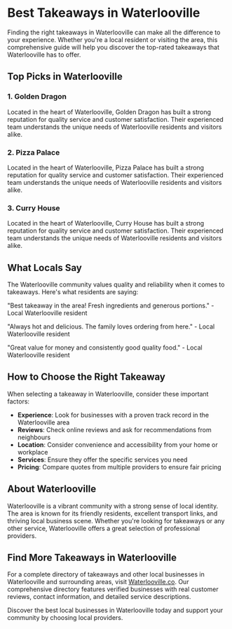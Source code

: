 # Best Takeaways in Waterlooville

Finding the right takeaways in Waterlooville can make all the difference to your experience. Whether you're a local resident or visiting the area, this comprehensive guide will help you discover the top-rated takeaways that Waterlooville has to offer.

## Top Picks in Waterlooville

### 1. Golden Dragon
Located in the heart of Waterlooville, Golden Dragon has built a strong reputation for quality service and customer satisfaction. Their experienced team understands the unique needs of Waterlooville residents and visitors alike.

### 2. Pizza Palace
Located in the heart of Waterlooville, Pizza Palace has built a strong reputation for quality service and customer satisfaction. Their experienced team understands the unique needs of Waterlooville residents and visitors alike.

### 3. Curry House
Located in the heart of Waterlooville, Curry House has built a strong reputation for quality service and customer satisfaction. Their experienced team understands the unique needs of Waterlooville residents and visitors alike.

## What Locals Say

The Waterlooville community values quality and reliability when it comes to takeaways. Here's what residents are saying:

"Best takeaway in the area! Fresh ingredients and generous portions." - Local Waterlooville resident

"Always hot and delicious. The family loves ordering from here." - Local Waterlooville resident

"Great value for money and consistently good quality food." - Local Waterlooville resident

## How to Choose the Right Takeaway

When selecting a takeaway in Waterlooville, consider these important factors:

- **Experience**: Look for businesses with a proven track record in the Waterlooville area
- **Reviews**: Check online reviews and ask for recommendations from neighbours
- **Location**: Consider convenience and accessibility from your home or workplace
- **Services**: Ensure they offer the specific services you need
- **Pricing**: Compare quotes from multiple providers to ensure fair pricing

## About Waterlooville

Waterlooville is a vibrant community with a strong sense of local identity. The area is known for its friendly residents, excellent transport links, and thriving local business scene. Whether you're looking for takeaways or any other service, Waterlooville offers a great selection of professional providers.

## Find More Takeaways in Waterlooville

For a complete directory of takeaways and other local businesses in Waterlooville and surrounding areas, visit [Waterlooville.co](https://waterlooville.co). Our comprehensive directory features verified businesses with real customer reviews, contact information, and detailed service descriptions.

Discover the best local businesses in Waterlooville today and support your community by choosing local providers.

